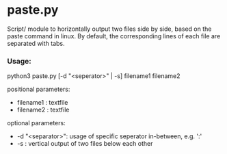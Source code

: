 # paste.py

Script/ module to horizontally output two files side by side, based on the paste command in linux. By default, the corresponding lines of each file are separated with tabs.

### Usage: 
python3 paste.py [-d "\<seperator\>" | -s] filename1 filename2
        
positional parameters:
- filename1       : textfile
- filename2       : textfile

optional parameters:
- -d "\<separator\>": usage of specific seperator in-between, e.g. ':'
- -s              : vertical output of two files below each other
